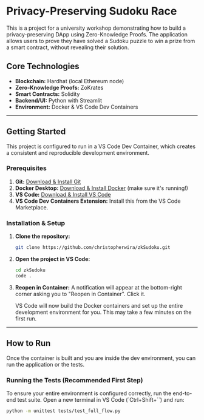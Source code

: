 # Privacy-Preserving Sudoku Race

This is a project for a university workshop demonstrating how to build a privacy-preserving DApp using Zero-Knowledge Proofs. The application allows users to prove they have solved a Sudoku puzzle to win a prize from a smart contract, without revealing their solution.

## Core Technologies

- **Blockchain:** Hardhat (local Ethereum node)
- **Zero-Knowledge Proofs:** ZoKrates
- **Smart Contracts:** Solidity
- **Backend/UI:** Python with Streamlit
- **Environment:** Docker & VS Code Dev Containers

---

## Getting Started

This project is configured to run in a VS Code Dev Container, which creates a consistent and reproducible development environment.

### Prerequisites

1.  **Git:** [Download & Install Git](https://git-scm.com/downloads)
2.  **Docker Desktop:** [Download & Install Docker](https://www.docker.com/products/docker-desktop/) (make sure it's running!)
3.  **VS Code:** [Download & Install VS Code](https://code.visualstudio.com/)
4.  **VS Code Dev Containers Extension:** Install this from the VS Code Marketplace.

### Installation & Setup

1.  **Clone the repository:**
    ```bash
    git clone https://github.com/christopherwira/zkSudoku.git
    ```

2.  **Open the project in VS Code:**
    ```bash
    cd zkSudoku
    code .
    ```

3.  **Reopen in Container:**
    A notification will appear at the bottom-right corner asking you to "Reopen in Container". Click it.

    VS Code will now build the Docker containers and set up the entire development environment for you. This may take a few minutes on the first run.

---

## How to Run

Once the container is built and you are inside the dev environment, you can run the application or the tests.

### Running the Tests (Recommended First Step)

To ensure your entire environment is configured correctly, run the end-to-end test suite. Open a new terminal in VS Code (`Ctrl+Shift+\``) and run:

```bash
python -m unittest tests/test_full_flow.py

